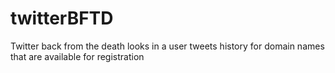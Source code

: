 # twitterBFTD
Twitter back from the death looks in a user tweets history for domain names that are available for registration
